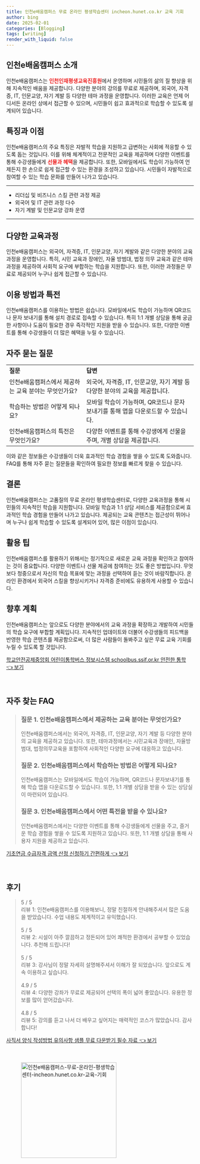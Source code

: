 ```yaml
---
title: 인천e배움캠퍼스 무료 온라인 평생학습센터 incheon.hunet.co.kr 교육 기회
author: bing
date: 2025-02-01
categories: [Blogging]
tags: [writing]
render_with_liquid: false
---
```



<h2 id='인천e배움캠퍼스_소개'>인천e배움캠퍼스 소개</h2>

<p>인천e배움캠퍼스는 <b><span style="color: #ee2323;">인천인재평생교육진흥원</span></b>에서 운영하며 시민들의 삶의 질 향상을 위해 지속적인 배움을 제공합니다. 다양한 분야의 강의를 무료로 제공하며, 외국어, 자격증, IT, 인문교양, 자기 계발 등 다양한 테마 과정을 운영합니다. 이러한 교육은 언제 어디서든 온라인 상에서 접근할 수 있으며, 시민들이 쉽고 효과적으로 학습할 수 있도록 설계되어 있습니다. </p>

<h2 id='특징과_이점'>특징과 이점</h2>

<p>인천e배움캠퍼스의 주요 특징은 자발적 학습을 지원하고 급변하는 사회에 적응할 수 있도록 돕는 것입니다. 이를 위해 체계적이고 전문적인 교육을 제공하며 다양한 이벤트를 통해 수강생들에게 <b><span style="color: #ee2323;">선물과 혜택</span></b>을 제공합니다. 또한, 모바일에서도 학습이 가능하여 언제든지 한 손으로 쉽게 접근할 수 있는 환경을 조성하고 있습니다. 시민들이 자발적으로 참여할 수 있는 학습 문화를 만들어 나가고 있습니다.</p>

<hr />

<ul>
    <li>리더십 및 비즈니스 스킬 관련 과정 제공</li>
    <li>외국어 및 IT 관련 과정 다수</li>
    <li>자기 계발 및 인문교양 강좌 운영</li>
</ul>

<hr />

<h2 id='다양한_교육과정'>다양한 교육과정</h2>

<p>인천e배움캠퍼스는 외국어, 자격증, IT, 인문교양, 자기 계발와 같은 다양한 분야의 교육과정을 운영합니다. 특히, 시민 교육과 장애인, 자율 방범대, 법정 의무 교육과 같은 테마 과정을 제공하여 사회적 요구에 부합하는 학습을 지원합니다. 또한, 이러한 과정들은 무료로 제공되어 누구나 쉽게 접근할 수 있습니다. </p>

<h2 id='이용방법과_특전'>이용 방법과 특전</h2>

<p>인천e배움캠퍼스를 이용하는 방법은 쉽습니다. 모바일에서도 학습이 가능하며 QR코드나 문자 보내기를 통해 설치 경로로 접속할 수 있습니다. 특히 1:1 개별 상담을 통해 궁금한 사항이나 도움이 필요한 경우 즉각적인 지원을 받을 수 있습니다. 또한, 다양한 이벤트를 통해 수강생들이 더 많은 혜택을 누릴 수 있습니다.</p>

<h2 id='자주_묻는_질문'>자주 묻는 질문</h2>

<table>
    <tr>
        <td><b>질문</b></td>
        <td><b>답변</b></td>
    </tr>
    <tr>
        <td>인천e배움캠퍼스에서 제공하는 교육 분야는 무엇인가요?</td>
        <td>외국어, 자격증, IT, 인문교양, 자기 계발 등 다양한 분야의 교육을 제공합니다.</td>
    </tr>
    <tr>
        <td>학습하는 방법은 어떻게 되나요?</td>
        <td>모바일 학습이 가능하며, QR코드나 문자 보내기를 통해 앱을 다운로드할 수 있습니다.</td>
    </tr>
    <tr>
        <td>인천e배움캠퍼스의 특전은 무엇인가요?</td>
        <td>다양한 이벤트를 통해 수강생에게 선물을 주며, 개별 상담을 제공합니다.</td>
    </tr>
</table>

<p>이와 같은 정보들은 수강생들이 더욱 효과적인 학습 경험을 쌓을 수 있도록 도와줍니다. FAQ를 통해 자주 묻는 질문들을 확인하여 필요한 정보를 빠르게 찾을 수 있습니다.</p>

<h2 id='결론'>결론</h2>

<p>인천e배움캠퍼스는 고품질의 무료 온라인 평생학습센터로, 다양한 교육과정을 통해 시민들의 지속적인 학습을 지원합니다. 모바일 학습과 1:1 상담 서비스를 제공함으로써 효과적인 학습 경험을 만들어 나가고 있습니다. 제공되는 교육 콘텐츠는 접근성이 뛰어나며 누구나 쉽게 학습할 수 있도록 설계되어 있어, 많은 이점이 있습니다.</p>

<h2 id='활용팁'>활용 팁</h2>

<p>인천e배움캠퍼스를 활용하기 위해서는 정기적으로 새로운 교육 과정을 확인하고 참여하는 것이 중요합니다. 다양한 이벤트나 선물 제공에 참여하는 것도 좋은 방법입니다. 무엇보다 청중으로서 자신의 학습 목표에 맞는 과정을 선택하여 듣는 것이 바람직합니다. 온라인 환경에서 외국어 스킬을 향상시키거나 자격증 준비에도 유용하게 사용할 수 있습니다.</p>

<h2 id='향후_계획'>향후 계획</h2>

<p>인천e배움캠퍼스는 앞으로도 다양한 분야에서의 교육 과정을 확장하고 개발하여 시민들의 학습 요구에 부합할 계획입니다. 지속적인 업데이트와 더불어 수강생들의 피드백을 반영한 학습 콘텐츠를 제공함으로써, 더 많은 사람들이 돌봐주고 싶은 무료 교육 기회를 누릴 수 있도록 할 것입니다.</p>


<p><a class="click-button" title="학교안전공제중앙회 어린이통학버스 정보시스템 schoolbus.ssif.or.kr 안전한 통학" href="https://24nara.github.io/posts/%ED%95%99%EA%B5%90%EC%95%88%EC%A0%84%EA%B3%B5%EC%A0%9C%EC%A4%91%EC%95%99%ED%9A%8C-%EC%96%B4%EB%A6%B0%EC%9D%B4%ED%86%B5%ED%95%99%EB%B2%84%EC%8A%A4-%EC%A0%95%EB%B3%B4%EC%8B%9C%EC%8A%A4%ED%85%9C-schoolbus.ssif.or.kr-%EC%95%88%EC%A0%84%ED%95%9C-%ED%86%B5%ED%95%99/" rel="dofollow">학교안전공제중앙회 어린이통학버스 정보시스템 schoolbus.ssif.or.kr 안전한 통학 👈 보기</a></p><br>
<h2 id='자주_찾는_FAQ'>자주 찾는 FAQ</h2>
<div itemscope="" itemtype="https://schema.org/FAQPage"> 
<blockquote> 
<div itemscope="" itemprop="mainEntity" itemtype="https://schema.org/Question"> 
<h3 itemprop="name">질문 1. 인천e배움캠퍼스에서 제공하는 교육 분야는 무엇인가요?</h3> 
<div itemscope="" itemprop="acceptedAnswer" itemtype="https://schema.org/Answer"> 
<span itemprop="text"> 
<p>인천e배움캠퍼스에서는 외국어, 자격증, IT, 인문교양, 자기 계발 등 다양한 분야의 교육을 제공하고 있습니다. 또한, 테마과정에서는 시민교육과 장애인, 자율방범대, 법정의무교육을 포함하여 사회적인 다양한 요구에 대응하고 있습니다.</p> 
</span> 
</div> 
</div> 

<div itemscope="" itemprop="mainEntity" itemtype="https://schema.org/Question"> 
<h3 itemprop="name">질문 2. 인천e배움캠퍼스에서 학습하는 방법은 어떻게 되나요?</h3> 
<div itemscope="" itemprop="acceptedAnswer" itemtype="https://schema.org/Answer"> 
<span itemprop="text"> 
<p>인천e배움캠퍼스는 모바일에서도 학습이 가능하며, QR코드나 문자보내기를 통해 학습 앱을 다운로드할 수 있습니다. 또한, 1:1 개별 상담을 받을 수 있는 상담실이 마련되어 있습니다.</p> 
</span> 
</div> 
</div> 

<div itemscope="" itemprop="mainEntity" itemtype="https://schema.org/Question"> 
<h3 itemprop="name">질문 3. 인천e배움캠퍼스에서 어떤 특전을 받을 수 있나요?</h3> 
<div itemscope="" itemprop="acceptedAnswer" itemtype="https://schema.org/Answer"> 
<span itemprop="text"> 
<p>인천e배움캠퍼스에서는 다양한 이벤트를 통해 수강생들에게 선물을 주고, 즐거운 학습 경험을 쌓을 수 있도록 지원하고 있습니다. 또한, 1:1 개별 상담을 통해 사용자 지원을 제공하고 있습니다.</p> 
</span> 
</div> 
</div> 
</blockquote> 
</div>
<p><a class="click-button" title="기초연금 수급자격 금액 산정 신청하기 간편하게" href="https://24nara.github.io/posts/%EA%B8%B0%EC%B4%88%EC%97%B0%EA%B8%88-%EC%88%98%EA%B8%89%EC%9E%90%EA%B2%A9-%EA%B8%88%EC%95%A1-%EC%82%B0%EC%A0%95-%EC%8B%A0%EC%B2%AD%ED%95%98%EA%B8%B0-%EA%B0%84%ED%8E%B8%ED%95%98%EA%B2%8C/" rel="dofollow">기초연금 수급자격 금액 산정 신청하기 간편하게 👈 보기</a></p><br>
<h2 id='후기'>후기</h2>
<div itemscope itemtype="https://schema.org/Product">
  <blockquote>
  <div itemprop="review" itemscope itemtype="https://schema.org/Review">
      <div itemprop="reviewRating" itemscope itemtype="https://schema.org/Rating"> <span itemprop="ratingValue">5</span> / <span itemprop="bestRating">5</span> </div>
      <span itemprop="reviewBody">리뷰 1: 인천e배움캠퍼스를 이용해보니, 정말 친절하게 안내해주셔서 많은 도움을 받았습니다. 수업 내용도 체계적이고 유익했습니다.</span>
  </div>
  <br>
  <div itemprop="review" itemscope itemtype="https://schema.org/Review">
      <div itemprop="reviewRating" itemscope itemtype="https://schema.org/Rating"> <span itemprop="ratingValue">5</span> / <span itemprop="bestRating">5</span> </div>
      <span itemprop="reviewBody">리뷰 2: 시설이 아주 깔끔하고 정돈되어 있어 쾌적한 환경에서 공부할 수 있었습니다. 추천해 드립니다!</span>
  </div>
  <br>
  <div itemprop="review" itemscope itemtype="https://schema.org/Review">
      <div itemprop="reviewRating" itemscope itemtype="https://schema.org/Rating"> <span itemprop="ratingValue">5</span> / <span itemprop="bestRating">5</span> </div>
      <span itemprop="reviewBody">리뷰 3: 강사님이 정말 자세히 설명해주셔서 이해가 잘 되었습니다. 앞으로도 계속 이용하고 싶습니다.</span>
  </div>
  <br>
  <div itemprop="review" itemscope itemtype="https://schema.org/Review">
      <div itemprop="reviewRating" itemscope itemtype="https://schema.org/Rating"> <span itemprop="ratingValue">4.9</span> / <span itemprop="bestRating">5</span> </div>
      <span itemprop="reviewBody">리뷰 4: 다양한 강좌가 무료로 제공되어 선택의 폭이 넓어 좋았습니다. 유용한 정보를 많이 얻어갔습니다.</span>
  </div>
  <br>
  <div itemprop="review" itemscope itemtype="https://schema.org/Review">
      <div itemprop="reviewRating" itemscope itemtype="https://schema.org/Rating"> <span itemprop="ratingValue">4.8</span> / <span itemprop="bestRating">5</span> </div>
      <span itemprop="reviewBody">리뷰 5: 강의를 듣고 나서 더 배우고 싶어지는 매력적인 코스가 많았습니다. 감사합니다!</span>
  </div>
  </blockquote>
</div>
<p><a class="click-button" title="사직서 양식 작성방법 유의사항 샘플 무료 다운받기 필수 자료" href="https://24nara.github.io/posts/%EC%82%AC%EC%A7%81%EC%84%9C-%EC%96%91%EC%8B%9D-%EC%9E%91%EC%84%B1%EB%B0%A9%EB%B2%95-%EC%9C%A0%EC%9D%98%EC%82%AC%ED%95%AD-%EC%83%98%ED%94%8C-%EB%AC%B4%EB%A3%8C-%EB%8B%A4%EC%9A%B4%EB%B0%9B%EA%B8%B0-%ED%95%84%EC%88%98-%EC%9E%90%EB%A3%8C/" rel="dofollow">사직서 양식 작성방법 유의사항 샘플 무료 다운받기 필수 자료 👈 보기</a></p><br>
<figure class="image"><img src="https://24nara.github.io/assets/img/thumbnail/인천e배움캠퍼스-무료-온라인-평생학습센터-incheon.hunet.co.kr-교육-기회.webp" alt="인천e배움캠퍼스-무료-온라인-평생학습센터-incheon.hunet.co.kr-교육-기회" width="256" height="256"></figure>